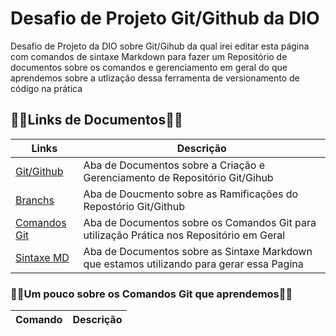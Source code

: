 # Desafio de Projeto Git/Github da DIO
Desafio de Projeto da DIO sobre Git/Gihub da qual irei editar esta página com comandos de sintaxe Markdown para fazer um Repositório de documentos sobre os comandos e gerenciamento em geral do que aprendemos sobre a utlização dessa ferramenta de versionamento de código na prática

## 🐱‍👤Links de Documentos🐱‍👤
| Links | Descrição |
|-------|-----------|
| [Git/Github](https://docs.github.com/repositories) | Aba de Documentos sobre a Criação e Gerenciamento de Repositório Git/Gihub |
| [Branchs](https://docs.github.com/en/repositories/configuring-branches-and-merges-in-your-repository/managing-branches-in-your-repository/viewing-branches-in-your-repository) | Aba de Doucmento sobre as Ramificações do Repostório Git/Github |
| [Comandos Git](https://git-scm.com/doc) | Aba de Documentos sobre os Comandos Git para utilização Prática nos Repositório em Geral |
| [Sintaxe MD](https://www.markdownguide.org/getting-started/) | Aba de Documentos sobre as Sintaxe Markdown que estamos utilizando para gerar essa Pagina |

### 🐱‍👤Um pouco sobre os Comandos Git que aprendemos🐱‍👤
| Comando | Descrição |
|---------|-----------|



